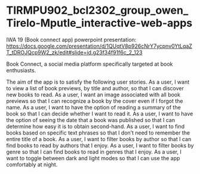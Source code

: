 # TIRMPU902_bcl2302_group_owen_Tirelo-Mputle_interactive-web-apps

IWA 19 (Book connect app) powerpoint presentation: https://docs.google.com/presentation/d/1QUqtV8p926cNrY7ycpnv0YtLqaZT_tDROJQcp9W2_zk/edit#slide=id.g23f34f91f6c_2_123

Book Connect, a social media platform specifically targeted at book enthusiasts.

The aim of the app is to satisfy the following user stories.
As a user, I want to view a list of book previews, by title and author, so that I can discover new books to read.
As a user, I want an image associated with all book previews so that I can recognize a book by the cover even if I forgot the name.
As a user, I want to have the option of reading a summary of the book so that I can decide whether I want to read it.
As a user, I want to have the option of seeing the date that a book was published so that I can determine how easy it is to obtain second-hand.
As a user, I want to find books based on specific text phrases so that I don’t need to remember the entire title of a book.
As a user, I want to filter books by author so that I can find books to read by authors that I enjoy.
As a user, I want to filter books by genre so that I can find books to read in genres that I enjoy.
As a user, I want to toggle between dark and light modes so that I can use the app comfortably at night.
